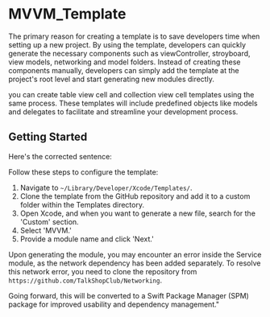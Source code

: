 # MVVM_Template
The primary reason for creating a template is to save developers time when setting up a new project. By using the template, developers can quickly generate the necessary components such as viewController, stroyboard, view models, networking and model folders. Instead of creating these components manually, developers can simply add the template at the project's root level and start generating new modules directly.

you can create table view cell and collection view cell templates using the same process. These templates will include predefined objects like models and delegates to facilitate and streamline your development process.

## Getting Started

Here's the corrected sentence:

Follow these steps to configure the template:

1. Navigate to `~/Library/Developer/Xcode/Templates/`.
2. Clone the template from the GitHub repository and add it to a custom folder within the Templates directory.
3. Open Xcode, and when you want to generate a new file, search for the 'Custom' section.
4. Select 'MVVM.'
5. Provide a module name and click 'Next.'

Upon generating the module, you may encounter an error inside the Service module, as the network dependency has been added separately. To resolve this network error, you need to clone the repository from `https://github.com/TalkShopClub/Networking`.

Going forward, this will be converted to a Swift Package Manager (SPM) package for improved usability and dependency management."
